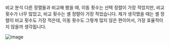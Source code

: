 비교 분석 
다른 정렬들과 비교해 봤을 때, 이동 횟수는 선택 정렬이 가장 적었지만, 비교 횟수가 너무 많았고, 비교 횟수는 셸 정렬이 가장 적었습니다. 제가 생각했을 때는 셸 정렬이 비교 횟수도 가장 적은데, 이동 횟수도 그렇게 많지 않은 편이어서, 가장 효율적이지 않을까 생각됩니다.

![image](https://github.com/aqwo6333/DS2_Quick_Sort/assets/130898021/224d065d-8963-4b7c-b58e-0b02e02ce826)

